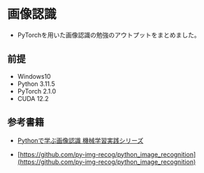 # 画像認識

- PyTorchを用いた画像認識の勉強のアウトプットをまとめました。

## 前提

- Windows10
- Python 3.11.5
- PyTorch 2.1.0
- CUDA 12.2

## 参考書籍

- [Pythonで学ぶ画像認識 機械学習実践シリーズ](https://book.impress.co.jp/books/1122101074)

- [https://github.com/py-img-recog/python_image_recognition](https://github.com/py-img-recog/python_image_recognition)
